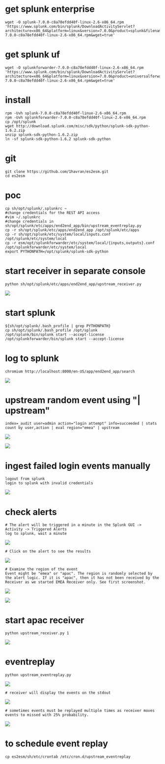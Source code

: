 # get splunk enterprise
	wget -O splunk-7.0.0-c8a78efdd40f-linux-2.6-x86_64.rpm 'https://www.splunk.com/bin/splunk/DownloadActivityServlet?architecture=x86_64&platform=linux&version=7.0.0&product=splunk&filename=splunk-7.0.0-c8a78efdd40f-linux-2.6-x86_64.rpm&wget=true'

# get splunk uf
	wget -O splunkforwarder-7.0.0-c8a78efdd40f-linux-2.6-x86_64.rpm 'https://www.splunk.com/bin/splunk/DownloadActivityServlet?architecture=x86_64&platform=linux&version=7.0.0&product=universalforwarder&filename=splunkforwarder-7.0.0-c8a78efdd40f-linux-2.6-x86_64.rpm&wget=true'

# install
	rpm -Uvh splunk-7.0.0-c8a78efdd40f-linux-2.6-x86_64.rpm
	rpm -Uvh splunkforwarder-7.0.0-c8a78efdd40f-linux-2.6-x86_64.rpm
	cp /opt/splunk
	wget http://download.splunk.com/misc/sdk/python/splunk-sdk-python-1.6.2.zip
	unzip splunk-sdk-python-1.6.2.zip
	ln -sf splunk-sdk-python-1.6.2 splunk-sdk-python

# git
	git clone https://github.com/1havran/es2esm.git
	cd es2esm

# poc
	cp sh/opt/splunk/.splunkrc ~
	#change credentials for the REST API access 
	#vim ~/.splunkrc
	#change credentials in sh/opt/splunk/etc/apps/end2end_app/bin/upstream_eventreplay.py
	cp -r sh/opt/splunk/etc/apps/end2end_app /opt/splunk/etc/apps
	cp -r sh/opt/splunk/etc/system/local/inputs.conf /opt/splunk/etc/system/local
	cp -r esm/opt/splunkforwarder/etc/system/local/{inputs,outputs}.conf /opt/splunkforwarder/etc/system/local
	export PYTHONPATH=/opt/splunk/splunk-sdk-python

# start receiver in separate console
	python sh/opt/splunk/etc/apps/end2end_app/upstream_receiver.py
![](https://github.com/1havran/es2esm/blob/master/screenshots/receiver.png)

# start splunk
	${sh/opt/splunk/.bash_profile | grep PYTHONPATH}
	cp sh/opt/splunk/.bash_profile /opt/splunk
	/opt/splunk/bin/splunk start --accept-license
	/opt/splunkforwarder/bin/splunk start --accept-license

# log to splunk
	chromium http://localhost:8000/en-US/app/end2end_app/search
![](https://github.com/1havran/es2esm/blob/master/screenshots/splunkapp.png)

# upstream random event using  "| upstream"
	index=_audit user=admin action="login attempt" info=succeeded | stats count by user,action | eval region="emea" | upstream
![](https://github.com/1havran/es2esm/blob/master/screenshots/upstream_sendevent.png)
	
![](https://github.com/1havran/es2esm/blob/master/screenshots/sendevent_receiver.png)

# ingest failed login events manually
	logout from splunk
	login to splunk with invalid credentials
![](https://github.com/1havran/es2esm/blob/master/screenshots/failedlogin.png)

# check alerts
	# The alert will be triggered in a minute in the Splunk GUI -> Activity -> Triggered Alerts
	log to splunk, wait a minute
![](https://github.com/1havran/es2esm/blob/master/screenshots/alert.png)

	# Click on the alert to see the results
![](https://github.com/1havran/es2esm/blob/master/screenshots/alertdetail.png)

	# Examine the region of the event
	Event might be "emea" or "apac". The region is randomly selected by the alert logic. If it is "apac", then it has not been received by the Receiver as we started EMEA Receiver only. See first screenshot.
![](https://github.com/1havran/es2esm/blob/master/screenshots/apacregion.png)

![](https://github.com/1havran/es2esm/blob/master/screenshots/apacreceiverdown.png)

# start apac receiver
	python upstream_receiver.py 1
![](https://github.com/1havran/es2esm/blob/master/screenshots/apacreceiver.png)

# eventreplay
	python upstream_eventreplay.py
![](https://github.com/1havran/es2esm/blob/master/screenshots/upstream_eventreplay.png)

	# receiver will display the events on the stdout
![](https://github.com/1havran/es2esm/blob/master/screenshots/apacreceiverok.png)

	# sometimes events must be replayed multiple times as receiver moves events to missed with 25% probability.
![](https://github.com/1havran/es2esm/blob/master/screenshots/eventreplay2.png)

# to schedule event replay
	cp es2esm/sh/etc/crontab /etc/cron.d/upstream_eventreplay
